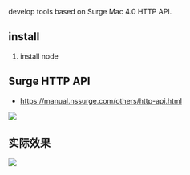 develop tools based on Surge Mac 4.0 HTTP API.

## install 

1. install node



## Surge HTTP API
- https://manual.nssurge.com/others/http-api.html


[![](https://img.shields.io/badge/version-v1.4-green)](./Surge.alfredworkflow)



<!-- more -->

## 实际效果

![](./surge.gif)
